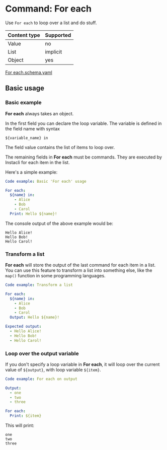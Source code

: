 # Command: For each

Use `For each` to loop over a list and do stuff.

| Content type | Supported |
|--------------|-----------|
| Value        | no        |
| List         | implicit  |
| Object       | yes       |

[For each.schema.yaml](schema/For%20each.schema.yaml)

## Basic usage

### Basic example

**For each** always takes an object.

In the first field you can declare the loop variable. The variable is defined in the field name with syntax

    ${variable_name} in

The field value contains the list of items to loop over.

The remaining fields in **For each** must be commands. They are executed by Instacli for each item in the list.

Here's a simple example:

```yaml instacli
Code example: Basic 'For each' usage

For each:
  ${name} in:
    - Alice
    - Bob
    - Carol
  Print: Hello ${name}!
```

The console output of the above example would be:

    Hello Alice!
    Hello Bob!
    Hello Carol!

### Transform a list

**For each** will store the output of the last command for each item in a list. You can use this feature to transform a
list into something else, like the `map()` function in some programming languages.

```yaml instacli
Code example: Transform a list

For each:
  ${name} in:
    - Alice
    - Bob
    - Carol
  Output: Hello ${name}!

Expected output:
  - Hello Alice!
  - Hello Bob!
  - Hello Carol!
```

### Loop over the output variable

If you don't specify a loop variable in **For each**, it will loop over the current value of `${output}`, with loop
variable `${item}`.

```yaml instacli
Code example: For each on output

Output:
  - one
  - two
  - three

For each:
  Print: ${item}
```

This will print:

    one
    two
    three
